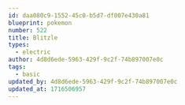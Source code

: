 ```yaml
---
id: daa080c9-1552-45c0-b5d7-df007e430a81
blueprint: pokemon
number: 522
title: Blitzle
types:
  - electric
author: 4d8d6ede-5963-429f-9c2f-74b897007e0c
tags:
  - basic
updated_by: 4d8d6ede-5963-429f-9c2f-74b897007e0c
updated_at: 1716506957
---
```

